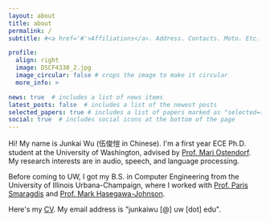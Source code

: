 ```yaml
---
layout: about
title: about
permalink: /
subtitle: #<a href='#'>Affiliations</a>. Address. Contacts. Moto. Etc.

profile:
  align: right
  image: DSCF4330_2.jpg
  image_circular: false # crops the image to make it circular
  more_info: >

news: true  # includes a list of news items
latest_posts: false  # includes a list of the newest posts
selected_papers: true # includes a list of papers marked as "selected={true}"
social: true  # includes social icons at the bottom of the page
---
```


Hi! My name is Junkai Wu (伍俊愷 in Chinese). I'm a first year ECE Ph.D. student at the University of Washington, advised by [Prof. Mari Ostendorf](https://people.ece.uw.edu/ostendorf/). My research interests are in audio, speech, and language processing. 

Before coming to UW, I got my B.S. in Computer Engineering from the University of Illinois Urbana-Champaign, where I worked with [Prof. Paris Smaragdis](https://paris.cs.illinois.edu/) and [Prof. Mark Hasegawa-Johnson](https://speechtechnology.web.illinois.edu/mark-a-hasegawa-johnson/).

Here's my [CV](/assets/pdf/JunkaiWu_Resume_202311.pdf). My email address is "junkaiwu [@] uw [dot] edu".

